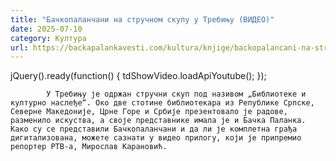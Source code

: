 ```yaml
---
title: "Бачкопаланчани на стручном скупу у Требињу (ВИДЕО)"
date: 2025-07-10
category: Култура
url: https://backapalankavesti.com/kultura/knjige/backopalancani-na-strucnom-skupu-u-trebinju-video/
---
```


jQuery().ready(function() {
                            tdShowVideo.loadApiYoutube(); 
                        });
                        
                    
            У Требињу је одржан стручни скуп под називом „Библиотеке и културно наслеђе“. Око две стотине библиотекара из Републике Српске, Северне Македоније, Црне Горе и Србије презентовало је радове, разменило искуства, а своје представнике имала је и Бачка Паланка. Како су се представили Бачкопаланчани и да ли је комплетна грађа дигитализована, можете сазнати у видео прилогу, који је припремио репортер РТВ-а, Мирослав Карановић.
